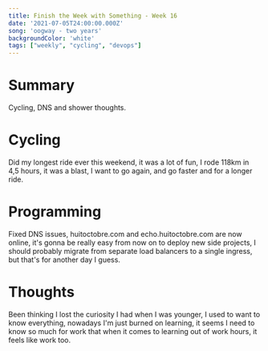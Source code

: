 ```yaml
---
title: Finish the Week with Something - Week 16
date: '2021-07-05T24:00:00.000Z'
song: 'oogway - two years'
backgroundColor: 'white'
tags: ["weekly", "cycling", "devops"]
---
```

# Summary
Cycling, DNS and shower thoughts.

# Cycling
Did my longest ride ever this weekend, it was a lot of fun, I rode 118km in 4,5 hours, it was a blast, I want to go again, and go faster and
for a longer ride.

# Programming
Fixed DNS issues, huitoctobre.com and echo.huitoctobre.com are now online, it's gonna be really easy from now on to deploy new side projects,
I should probably migrate from separate load balancers to a single ingress, but that's for another day I guess.

# Thoughts
Been thinking I lost the curiosity I had when I was younger, I used to want to know everything, nowadays I'm just burned on learning, it
seems I need to know so much for work that when it comes to learning out of work hours, it feels like work too.